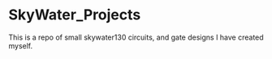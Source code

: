# SkyWater_Projects
This is a repo of small skywater130 circuits, and gate designs I have created myself.
